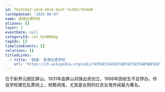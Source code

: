 ```yaml
---
id: f6e559a2-1dc8-49c6-9aaf-7e39b17694d0
lastUpdated: '2025-06-07'
name: 香港达德学校
aliases: []
layer: 2
eventDate: null
categoryId: cat_9yUWRRAg
tagIds: []
timelineEvents: []
relations: []
titledLinks:
  - title: '链接: 香港达德学校'
    url: 'https://zh.wikipedia.org/wiki/%E9%81%94%E5%BE%B7%E5%AD%B8%E6%A0%A1'
---
```

位于新界元朗区屏山，1931年由屏山邓族出资创立，1998年因收生不足停办。传说学校建在乱葬岗上，频繁闹鬼，尤其是女厕的红衣女鬼传闻最为著名。
